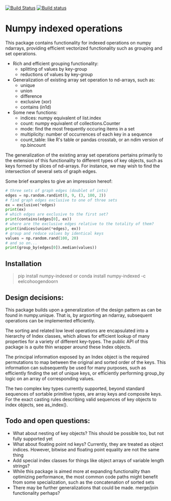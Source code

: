 [![Build Status](https://travis-ci.org/EelcoHoogendoorn/Numpy_arraysetops_EP.svg?branch=master)](https://travis-ci.org/EelcoHoogendoorn/Numpy_arraysetops_EP)
[![Build status](https://ci.appveyor.com/api/projects/status/h7w191ovpa9dcfum?svg=true)](https://ci.appveyor.com/project/clinicalgraphics/numpy-arraysetops-ep)

Numpy indexed operations
====================

This package contains functionality for indexed operations on numpy ndarrays, providing efficient vectorized functionality such as grouping and set operations.

* Rich and efficient grouping functionality:
  * splitting of values by key-group
  * reductions of values by key-group
* Generalization of existing array set operation to nd-arrays, such as:
  * unique
  * union
  * difference
  * exclusive (xor)
  * contains (in1d)
* Some new functions:
  * indices: numpy equivalent of list.index
  * count: numpy equivalent of collections.Counter
  * mode: find the most frequently occuring items in a set
  * multiplicity: number of occurrences of each key in a sequence
  * count_table: like R's table or pandas crosstab, or an ndim version of np.bincount

The generalization of the existing array set operations pertains primarily to the extension of this functionality to different types of key objects, such as keys formed by slices of nd-arrays. For instance, we may wish to find the intersection of several sets of graph edges.

Some brief examples to give an impression hereof:
```python
# three sets of graph edges (doublet of ints)
edges = np.random.randint(0, 9, (3, 100, 2))
# find graph edges exclusive to one of three sets
ex = exclusive(*edges)
print(ex)
# which edges are exclusive to the first set?
print(contains(edges[0], ex))
# where are the exclusive edges relative to the totality of them?
print(indices(union(*edges), ex))
# group and reduce values by identical keys
values = np.random.rand(100, 20)
# and so on...
print(group_by(edges[0]).median(values))
```

## Installation
> pip install numpy-indexed
or
> conda install numpy-indexed -c eelcohoogendoorn

## Design decisions:
This package builds upon a generalization of the design pattern as can be found in numpy.unique. That is, by argsorting an ndarray, subsequent operations can be implemented efficiently.

The sorting and related low level operations are encapsulated into a hierarchy of Index classes, which allows for efficient lookup of many properties for a variety of different key-types. The public API of this package is a quite thin wrapper around these Index objects.

The principal information exposed by an Index object is the required permutations to map between the original and sorted order of the keys. This information can subsequently be used for many purposes, such as efficiently finding the set of unique keys, or efficiently performing group_by logic on an array of corresponding values.

The two complex key types currently supported, beyond standard sequences of sortable primitive types, are array keys and composite keys. For the exact casting rules describing valid sequences of key objects to index objects, see as_index().

## Todo and open questions:
* What about nesting of key objects? This should be possible too, but not fully supported yet
*	What about floating point nd keys? Currently, they are treated as object indices. However, bitwise and floating point equality are not the same thing
*	Add special index classes for things like object arrays of variable length strings?
*	While this package is aimed more at expanding functionality than optimizing performance, the most common code paths might benefit from some specialization, such as the concatenation of sorted sets
*	There may be further generalizations that could be made. merge/join functionality perhaps?
